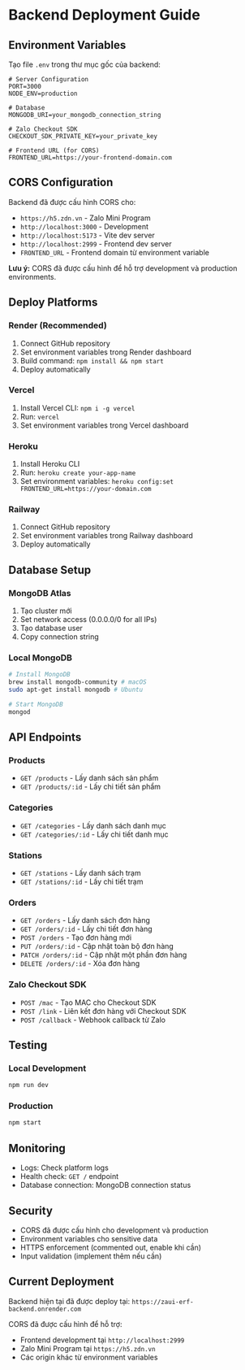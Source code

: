 # Backend Deployment Guide

## Environment Variables

Tạo file `.env` trong thư mục gốc của backend:

```env
# Server Configuration
PORT=3000
NODE_ENV=production

# Database
MONGODB_URI=your_mongodb_connection_string

# Zalo Checkout SDK
CHECKOUT_SDK_PRIVATE_KEY=your_private_key

# Frontend URL (for CORS)
FRONTEND_URL=https://your-frontend-domain.com
```

## CORS Configuration

Backend đã được cấu hình CORS cho:

- `https://h5.zdn.vn` - Zalo Mini Program
- `http://localhost:3000` - Development
- `http://localhost:5173` - Vite dev server
- `http://localhost:2999` - Frontend dev server
- `FRONTEND_URL` - Frontend domain từ environment variable

**Lưu ý:** CORS đã được cấu hình để hỗ trợ development và production environments.

## Deploy Platforms

### Render (Recommended)

1. Connect GitHub repository
2. Set environment variables trong Render dashboard
3. Build command: `npm install && npm start`
4. Deploy automatically

### Vercel

1. Install Vercel CLI: `npm i -g vercel`
2. Run: `vercel`
3. Set environment variables trong Vercel dashboard

### Heroku

1. Install Heroku CLI
2. Run: `heroku create your-app-name`
3. Set environment variables: `heroku config:set FRONTEND_URL=https://your-domain.com`

### Railway

1. Connect GitHub repository
2. Set environment variables trong Railway dashboard
3. Deploy automatically

## Database Setup

### MongoDB Atlas

1. Tạo cluster mới
2. Set network access (0.0.0.0/0 for all IPs)
3. Tạo database user
4. Copy connection string

### Local MongoDB

```bash
# Install MongoDB
brew install mongodb-community # macOS
sudo apt-get install mongodb # Ubuntu

# Start MongoDB
mongod
```

## API Endpoints

### Products

- `GET /products` - Lấy danh sách sản phẩm
- `GET /products/:id` - Lấy chi tiết sản phẩm

### Categories

- `GET /categories` - Lấy danh sách danh mục
- `GET /categories/:id` - Lấy chi tiết danh mục

### Stations

- `GET /stations` - Lấy danh sách trạm
- `GET /stations/:id` - Lấy chi tiết trạm

### Orders

- `GET /orders` - Lấy danh sách đơn hàng
- `GET /orders/:id` - Lấy chi tiết đơn hàng
- `POST /orders` - Tạo đơn hàng mới
- `PUT /orders/:id` - Cập nhật toàn bộ đơn hàng
- `PATCH /orders/:id` - Cập nhật một phần đơn hàng
- `DELETE /orders/:id` - Xóa đơn hàng

### Zalo Checkout SDK

- `POST /mac` - Tạo MAC cho Checkout SDK
- `POST /link` - Liên kết đơn hàng với Checkout SDK
- `POST /callback` - Webhook callback từ Zalo

## Testing

### Local Development

```bash
npm run dev
```

### Production

```bash
npm start
```

## Monitoring

- Logs: Check platform logs
- Health check: `GET /` endpoint
- Database connection: MongoDB connection status

## Security

- CORS đã được cấu hình cho development và production
- Environment variables cho sensitive data
- HTTPS enforcement (commented out, enable khi cần)
- Input validation (implement thêm nếu cần)

## Current Deployment

Backend hiện tại đã được deploy tại: `https://zaui-erf-backend.onrender.com`

CORS đã được cấu hình để hỗ trợ:

- Frontend development tại `http://localhost:2999`
- Zalo Mini Program tại `https://h5.zdn.vn`
- Các origin khác từ environment variables

